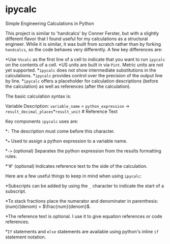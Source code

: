 # ipycalc
Simple Engineering Calculations in Python

This project is similar to 'handcalcs' by Conner Ferster, but with a slightly different flavor that I found useful for my calculations as a structural engineer. While it is similar, it was built from scratch rather than by forking `handcalcs`, so the code behaves very differently. A few key differences are:

*Use `%%calc` as the first line of a cell to indicate that you want to run `ipycalc` on the contents of a cell.
*US units are built in via `Pint`. Metric units are not yet supported.
*`ipycalc` does not show intermediate substitutions in the calculations.
*`ipycalc` provides control over the precision of the output line by line.
*`ipycalc` offers a placeholder for calculation descriptions (before the calculation) as well as references (after the calculation).

The basic calculation syntax is:

Variable Description: `variable_name` = `python_expression` -> `result_decimal_places`*`result_unit` # Reference Text

Key components `ipycalc` uses are:

*`:` The description must come before this character.

*`=` Used to assign a python expression to a variable name.

*`->` (optional) Separates the python expression from the results formatting rules.

*'#' (optional) Indicates reference text to the side of the calculation.

Here are a few useful things to keep in mind when using `ipycalc`:

*Subscripts can be added by using the `_` character to indicate the start of a subscript.

*To stack fractions place the numerator and denominater in parenthesis: (num)/(denom) = $\frac{num}{denom}$.

*The reference text is optional. I use it to give equation references or code references.

*`If` statements and `else` statements are available using python's inline `if` statement notation.